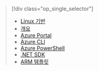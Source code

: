 > [!div class="op_single_selector"]
> * [Linux 기반](../articles/hdinsight/hdinsight-hadoop-provision-linux-clusters.md)
> * [개요](../articles/hdinsight/hdinsight-provision-clusters.md)
> * [Azure Portal](../articles/hdinsight/hdinsight-hadoop-create-windows-clusters-portal.md)
> * [Azure CLI](../articles/hdinsight/hdinsight-hadoop-create-windows-clusters-cli.md)
> * [Azure PowerShell](../articles/hdinsight/hdinsight-hadoop-create-windows-clusters-powershell.md)
> * [.NET SDK](../articles/hdinsight/hdinsight-hadoop-create-windows-clusters-dotnet-sdk.md)
> * [ARM 템플릿](../articles/hdinsight/hdinsight-hadoop-create-windows-clusters-arm-templates.md)
> 
> 



<!--HONumber=Jan17_HO3-->


